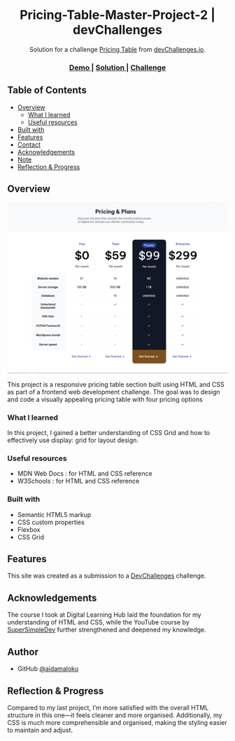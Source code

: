 <!-- Please update value in the {}  -->

<h1 align="center">Pricing-Table-Master-Project-2 | devChallenges</h1>

<div align="center">
   Solution for a challenge <a href="https://devchallenges.io/challenge/pricing-table-section-challenge" target="_blank">Pricing Table</a> from <a href="http://devchallenges.io" target="_blank">devChallenges.io</a>.
</div>

<div align="center">
  <h3>
    <a href="https://project-2-pricing-table-master.netlify.app/">
      Demo
    </a>
    <span> | </span>
    <a href="https://github.com/aidamaloku/Pricing-Table-Master-Project-2">
      Solution
    </a>
    <span> | </span>
    <a href="https://devchallenges.io/challenge/pricing-table-section-challenge">
      Challenge
    </a>
  </h3>
</div>

<!-- TABLE OF CONTENTS -->

## Table of Contents

- [Overview](#overview)
  - [What I learned](#what-i-learned)
  - [Useful resources](#useful-resources)
- [Built with](#built-with)
- [Features](#features)
- [Contact](#contact)
- [Acknowledgements](#acknowledgements)
- [Note](#note)
- [Reflection & Progress](#reflection-&-progress)

<!-- OVERVIEW -->

## Overview

![screenshot](screenshot.png)

This project is a responsive pricing table section built using HTML and CSS as part of a frontend web development challenge. The goal was to design and code a visually appealing pricing table with four pricing options

### What I learned

In this project, I gained a better understanding of CSS Grid and how to effectively use display: grid for layout design.


### Useful resources

- MDN Web Docs : for HTML and CSS reference
- W3Schools : for HTML and CSS reference

### Built with

- Semantic HTML5 markup
- CSS custom properties
- Flexbox
- CSS Grid

## Features

This site was created as a submission to a [DevChallenges](https://devchallenges.io/challenges-dashboard) challenge.

## Acknowledgements

The course I took at Digital Learning Hub laid the foundation for my understanding of HTML and CSS, while the YouTube course by <a href="https://youtu.be/G3e-cpL7ofc?si=DJpaxBdoFtuAD_lU">SuperSimpleDev</a> further strengthened and deepened my knowledge.

## Author

- GitHub [@aidamaloku](https://github.com/aidamaloku)

## Reflection & Progress

Compared to my last project, I’m more satisfied with the overall HTML structure in this one—it feels cleaner and more organised. Additionally, my CSS is much more comprehensible and organised, making the styling easier to maintain and adjust.